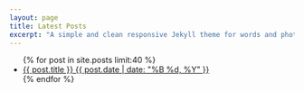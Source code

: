 ```yaml
---
layout: page
title: Latest Posts
excerpt: "A simple and clean responsive Jekyll theme for words and photos."
---
```


<ul class="post-list">
{% for post in site.posts limit:40 %} 
  <li><article><a href="{{ site.url }}{{ post.url }}">{{ post.title }} <span class="entry-date"><time datetime="{{ post.date | date_to_xmlschema }}">{{ post.date | date: "%B %d, %Y" }}</time></span></a></article></li>
{% endfor %}
</ul>
